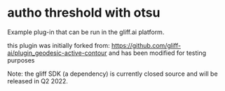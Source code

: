 # autho threshold with otsu

Example plug-in that can be run in the gliff.ai platform.

this plugin was initially forked from: https://github.com/gliff-ai/plugin_geodesic-active-contour and has been modified for testing purposes

Note: the gliff SDK (a dependency) is currently closed source and will be released in Q2 2022.
